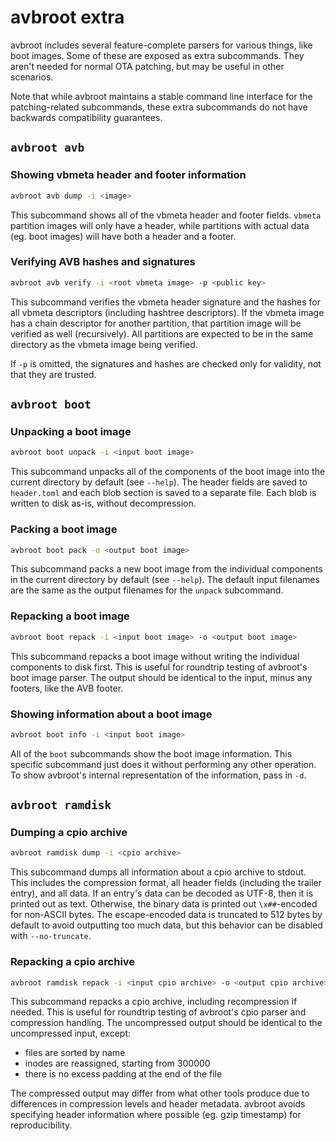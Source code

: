 # avbroot extra

avbroot includes several feature-complete parsers for various things, like boot images. Some of these are exposed as extra subcommands. They aren't needed for normal OTA patching, but may be useful in other scenarios.

Note that while avbroot maintains a stable command line interface for the patching-related subcommands, these extra subcommands do not have backwards compatibility guarantees.

## `avbroot avb`

### Showing vbmeta header and footer information

```bash
avbroot avb dump -i <image>
```

This subcommand shows all of the vbmeta header and footer fields. `vbmeta` partition images will only have a header, while partitions with actual data (eg. boot images) will have both a header and a footer.

### Verifying AVB hashes and signatures

```bash
avbroot avb verify -i <root vbmeta image> -p <public key>
```

This subcommand verifies the vbmeta header signature and the hashes for all vbmeta descriptors (including hashtree descriptors). If the vbmeta image has a chain descriptor for another partition, that partition image will be verified as well (recursively). All partitions are expected to be in the same directory as the vbmeta image being verified.

If `-p` is omitted, the signatures and hashes are checked only for validity, not that they are trusted.

## `avbroot boot`

### Unpacking a boot image

```bash
avbroot boot unpack -i <input boot image>
```

This subcommand unpacks all of the components of the boot image into the current directory by default (see `--help`). The header fields are saved to `header.toml` and each blob section is saved to a separate file. Each blob is written to disk as-is, without decompression.

### Packing a boot image

```bash
avbroot boot pack -o <output boot image>
```

This subcommand packs a new boot image from the individual components in the current directory by default (see `--help`). The default input filenames are the same as the output filenames for the `unpack` subcommand.

### Repacking a boot image

```bash
avbroot boot repack -i <input boot image> -o <output boot image>
```

This subcommand repacks a boot image without writing the individual components to disk first. This is useful for roundtrip testing of avbroot's boot image parser. The output should be identical to the input, minus any footers, like the AVB footer.

### Showing information about a boot image

```bash
avbroot boot info -i <input boot image>
```

All of the `boot` subcommands show the boot image information. This specific subcommand just does it without performing any other operation. To show avbroot's internal representation of the information, pass in `-d`.

## `avbroot ramdisk`

### Dumping a cpio archive

```bash
avbroot ramdisk dump -i <cpio archive>
```

This subcommand dumps all information about a cpio archive to stdout. This includes the compression format, all header fields (including the trailer entry), and all data. If an entry's data can be decoded as UTF-8, then it is printed out as text. Otherwise, the binary data is printed out `\x##`-encoded for non-ASCII bytes. The escape-encoded data is truncated to 512 bytes by default to avoid outputting too much data, but this behavior can be disabled with `--no-truncate`.

### Repacking a cpio archive

```bash
avbroot ramdisk repack -i <input cpio archive> -o <output cpio archive>
```

This subcommand repacks a cpio archive, including recompression if needed. This is useful for roundtrip testing of avbroot's cpio parser and compression handling. The uncompressed output should be identical to the uncompressed input, except:

* files are sorted by name
* inodes are reassigned, starting from 300000
* there is no excess padding at the end of the file

The compressed output may differ from what other tools produce due to differences in compression levels and header metadata. avbroot avoids specifying header information where possible (eg. gzip timestamp) for reproducibility.
